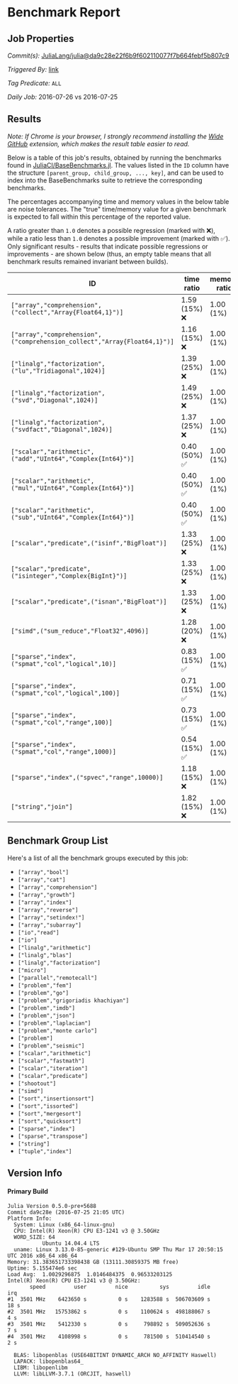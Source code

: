 # Benchmark Report

## Job Properties

*Commit(s):* [JuliaLang/julia@da9c28e22f6b9f602110077f7b664febf5b807c9](https://github.com/JuliaLang/julia/commit/da9c28e22f6b9f602110077f7b664febf5b807c9)

*Triggered By:* [link](https://github.com/JuliaLang/julia/commit/da9c28e22f6b9f602110077f7b664febf5b807c9#commitcomment-18390569)

*Tag Predicate:* `ALL`

*Daily Job:* 2016-07-26 vs 2016-07-25

## Results

*Note: If Chrome is your browser, I strongly recommend installing the [Wide GitHub](https://chrome.google.com/webstore/detail/wide-github/kaalofacklcidaampbokdplbklpeldpj?hl=en)
extension, which makes the result table easier to read.*

Below is a table of this job's results, obtained by running the benchmarks found in
[JuliaCI/BaseBenchmarks.jl](https://github.com/JuliaCI/BaseBenchmarks.jl). The values
listed in the `ID` column have the structure `[parent_group, child_group, ..., key]`,
and can be used to index into the BaseBenchmarks suite to retrieve the corresponding
benchmarks.

The percentages accompanying time and memory values in the below table are noise tolerances. The "true"
time/memory value for a given benchmark is expected to fall within this percentage of the reported value.

A ratio greater than `1.0` denotes a possible regression (marked with :x:), while a ratio less
than `1.0` denotes a possible improvement (marked with :white_check_mark:). Only significant results - results
that indicate possible regressions or improvements - are shown below (thus, an empty table means that all
benchmark results remained invariant between builds).

| ID | time ratio | memory ratio |
|----|------------|--------------|
| `["array","comprehension",("collect","Array{Float64,1}")]` | 1.59 (15%) :x: | 1.00 (1%)  |
| `["array","comprehension",("comprehension_collect","Array{Float64,1}")]` | 1.16 (15%) :x: | 1.00 (1%)  |
| `["linalg","factorization",("lu","Tridiagonal",1024)]` | 1.39 (25%) :x: | 1.00 (1%)  |
| `["linalg","factorization",("svd","Diagonal",1024)]` | 1.49 (25%) :x: | 1.00 (1%)  |
| `["linalg","factorization",("svdfact","Diagonal",1024)]` | 1.37 (25%) :x: | 1.00 (1%)  |
| `["scalar","arithmetic",("add","UInt64","Complex{Int64}")]` | 0.40 (50%) :white_check_mark: | 1.00 (1%)  |
| `["scalar","arithmetic",("mul","UInt64","Complex{Int64}")]` | 0.40 (50%) :white_check_mark: | 1.00 (1%)  |
| `["scalar","arithmetic",("sub","UInt64","Complex{Int64}")]` | 0.40 (50%) :white_check_mark: | 1.00 (1%)  |
| `["scalar","predicate",("isinf","BigFloat")]` | 1.33 (25%) :x: | 1.00 (1%)  |
| `["scalar","predicate",("isinteger","Complex{BigInt}")]` | 1.33 (25%) :x: | 1.00 (1%)  |
| `["scalar","predicate",("isnan","BigFloat")]` | 1.33 (25%) :x: | 1.00 (1%)  |
| `["simd",("sum_reduce","Float32",4096)]` | 1.28 (20%) :x: | 1.00 (1%)  |
| `["sparse","index",("spmat","col","logical",10)]` | 0.83 (15%) :white_check_mark: | 1.00 (1%)  |
| `["sparse","index",("spmat","col","logical",100)]` | 0.71 (15%) :white_check_mark: | 1.00 (1%)  |
| `["sparse","index",("spmat","col","range",100)]` | 0.73 (15%) :white_check_mark: | 1.00 (1%)  |
| `["sparse","index",("spmat","col","range",1000)]` | 0.54 (15%) :white_check_mark: | 1.00 (1%)  |
| `["sparse","index",("spvec","range",10000)]` | 1.18 (15%) :x: | 1.00 (1%)  |
| `["string","join"]` | 1.82 (15%) :x: | 1.00 (1%)  |

## Benchmark Group List

Here's a list of all the benchmark groups executed by this job:

- `["array","bool"]`
- `["array","cat"]`
- `["array","comprehension"]`
- `["array","growth"]`
- `["array","index"]`
- `["array","reverse"]`
- `["array","setindex!"]`
- `["array","subarray"]`
- `["io","read"]`
- `["io"]`
- `["linalg","arithmetic"]`
- `["linalg","blas"]`
- `["linalg","factorization"]`
- `["micro"]`
- `["parallel","remotecall"]`
- `["problem","fem"]`
- `["problem","go"]`
- `["problem","grigoriadis khachiyan"]`
- `["problem","imdb"]`
- `["problem","json"]`
- `["problem","laplacian"]`
- `["problem","monte carlo"]`
- `["problem"]`
- `["problem","seismic"]`
- `["scalar","arithmetic"]`
- `["scalar","fastmath"]`
- `["scalar","iteration"]`
- `["scalar","predicate"]`
- `["shootout"]`
- `["simd"]`
- `["sort","insertionsort"]`
- `["sort","issorted"]`
- `["sort","mergesort"]`
- `["sort","quicksort"]`
- `["sparse","index"]`
- `["sparse","transpose"]`
- `["string"]`
- `["tuple","index"]`

## Version Info

#### Primary Build

```
Julia Version 0.5.0-pre+5688
Commit da9c28e (2016-07-25 21:05 UTC)
Platform Info:
  System: Linux (x86_64-linux-gnu)
  CPU: Intel(R) Xeon(R) CPU E3-1241 v3 @ 3.50GHz
  WORD_SIZE: 64
           Ubuntu 14.04.4 LTS
  uname: Linux 3.13.0-85-generic #129-Ubuntu SMP Thu Mar 17 20:50:15 UTC 2016 x86_64 x86_64
Memory: 31.383651733398438 GB (13111.30859375 MB free)
Uptime: 5.155474e6 sec
Load Avg:  1.0029296875  1.0146484375  0.96533203125
Intel(R) Xeon(R) CPU E3-1241 v3 @ 3.50GHz: 
       speed         user         nice          sys         idle          irq
#1  3501 MHz    6423650 s          0 s    1283588 s  506703609 s         18 s
#2  3501 MHz   15753862 s          0 s    1100624 s  498188067 s          4 s
#3  3501 MHz    5412330 s          0 s     798892 s  509052636 s          7 s
#4  3501 MHz    4108998 s          0 s     781500 s  510414540 s          2 s

  BLAS: libopenblas (USE64BITINT DYNAMIC_ARCH NO_AFFINITY Haswell)
  LAPACK: libopenblas64_
  LIBM: libopenlibm
  LLVM: libLLVM-3.7.1 (ORCJIT, haswell)

```
